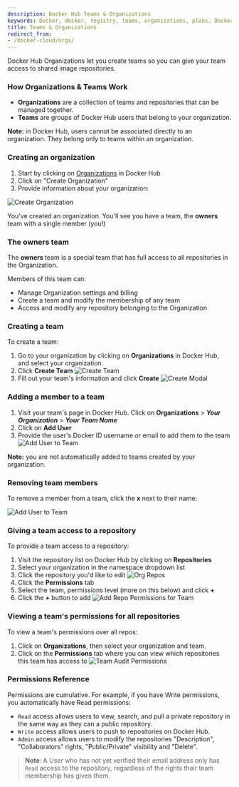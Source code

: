 ```yaml
---
description: Docker Hub Teams & Organizations
keywords: Docker, docker, registry, teams, organizations, plans, Dockerfile, Docker Hub, docs, documentation
title: Teams & Organizations
redirect_from:
- /docker-cloud/orgs/
---
```


Docker Hub Organizations let you create teams so you can give your team access to shared image repositories.

### How Organizations & Teams Work

- **Organizations** are a collection of teams and repositories that can be managed together.
- **Teams** are groups of Docker Hub users that belong to your organization.

**Note:** in Docker Hub, users cannot be associated directly to an organization. They belong only to teams within an organization.

### Creating an organization

1. Start by clicking on [Organizations](https://cloud.docker.com/orgs) in Docker Hub
2. Click on "Create Organization"
3. Provide information about your organization:

![Create Organization](images/orgs-create.png)

You've created an organization. You'll see you have a team, the **owners** team with a single member (you!)

### The owners team

The **owners** team is a special team that has full access to all repositories in the Organization.

Members of this team can:
- Manage Organization settings and billing
- Create a team and modify the membership of any team
- Access and modify any repository belonging to the Organization

### Creating a team

To create a team:

1. Go to your organization by clicking on **Organizations** in Docker Hub, and select your organization.
2. Click **Create Team** ![Create Team](images/orgs-team-create.png)
3. Fill out your team's information and click **Create** ![Create Modal](images/orgs-team-create-submit.png)

### Adding a member to a team

1. Visit your team's page in Docker Hub. Click on **Organizations** > **_Your Organization_** > **_Your Team Name_**
2. Click on **Add User**
3. Provide the user's Docker ID username _or_ email to add them to the team ![Add User to Team](images/orgs-team-add-user.png)

**Note:** you are not automatically added to teams created by your organization.

### Removing team members

To remove a member from a team, click the **x** next to their name:

![Add User to Team](images/orgs-team-remove-user.png)

### Giving a team access to a repository

To provide a team access to a repository:

1. Visit the repository list on Docker Hub by clicking on **Repositories**
2. Select your organization in the namespace dropdown list
3. Click the repository you'd like to edit ![Org Repos](images/orgs-list-repos.png)
4. Click the **Permissions** tab
5. Select the team, permissions level (more on this below) and click **+**
6. Click the **+** button to add ![Add Repo Permissions for Team](images/orgs-add-team-permissions.png)

### Viewing a team's permissions for all repositories

To view a team's permissions over all repos:
1. Click on **Organizations**, then select your organization and team.
2. Click on the **Permissions** tab where you can view which repositories this team has access to ![Team Audit Permissions](images/orgs-audit-permissions.png)


### Permissions Reference

Permissions are cumulative. For example, if you have Write permissions, you
automatically have Read permissions:

- `Read` access allows users to view, search, and pull a private repository in the same way as they can a public repository.
- `Write` access allows users to push to repositories on Docker Hub.
- `Admin` access allows users to modify the repositories "Description", "Collaborators" rights, "Public/Private" visibility and "Delete".

> **Note**: A User who has not yet verified their email address only has
> `Read` access to the repository, regardless of the rights their team
> membership has given them.
